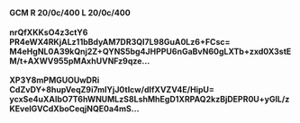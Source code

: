 #### GCM R 20/0c/400 L 20/0c/400
**nrQfXKKsO4z3ctY6**<br/>**PR4eWX4RKjALz11bBdyAM7DR3QI7L98GuA0Lz6+FCsc=**<br/>**M4eHgNL0A39kQnj2Z+QYNS5bg4JHPPU6nGaBvN60gLXTb+zxd0X3stEM/t+AXWV955pMAxhUVNFz9qze...**<br/><br/>
**XP3Y8mPMGUOUwDRi**<br/>**CdZvDY+8hupVeqZ9i7mIYjJ0tIcw/dIfXVZV4E/HipU=**<br/>**ycxSe4uXAIbO7T6hWNUMLzS8LshMhEgD1XRPAQ2kzBjDEPR0U+yGlL/zKEvelGVCdXboCeqjNQE0a4mS...**